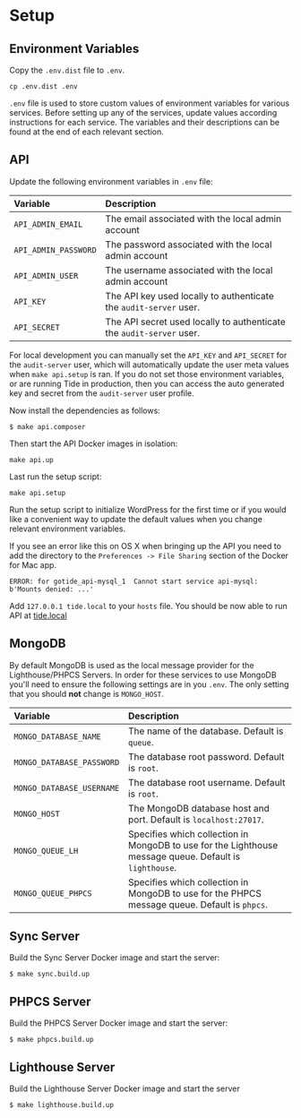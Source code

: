 # Setup

## Environment Variables

Copy the `.env.dist` file to `.env`.

```
cp .env.dist .env
```

`.env` file is used to store custom values of environment variables for various services. Before setting up any of the services, update values according instructions for each service. The variables and their descriptions can be found at the end of each relevant section.

## API

Update the following environment variables in `.env` file:

| Variable | Description |
| :--- | :--- |
| `API_ADMIN_EMAIL` | The email associated with the local admin account |
| `API_ADMIN_PASSWORD` | The password associated with the local admin account |
| `API_ADMIN_USER` | The username associated with the local admin account |
| `API_KEY` | The API key used locally to authenticate the `audit-server` user. |
| `API_SECRET` | The API secret used locally to authenticate the `audit-server` user. |

For local development you can manually set the `API_KEY` and `API_SECRET` for the 
`audit-server` user, which will automatically update the user meta values when 
`make api.setup` is ran. If you do not set those environment variables, or are 
running Tide in production, then you can access the auto generated key and secret 
from the `audit-server` user profile. 

Now install the dependencies as follows:

```
$ make api.composer
```

Then start the API Docker images in isolation:

```
make api.up
```

Last run the setup script:

```
make api.setup
```

Run the setup script to initialize WordPress for the first time or if you would 
like a convenient way to update the default values when you change relevant 
environment variables.

If you see an error like this on OS X when bringing up the API you need to add the 
directory to the `Preferences -> File Sharing` section of the Docker for Mac app.

```
ERROR: for gotide_api-mysql_1  Cannot start service api-mysql: b'Mounts denied: ...'
```

Add `127.0.0.1 tide.local` to your `hosts` file. You should be now able to run API at [tide.local](http://tide.local)

## MongoDB

By default MongoDB is used as the local message provider for the Lighthouse/PHPCS Servers. In order for these services to use MongoDB you'll need to ensure the following settings are in you `.env`. The only setting that you should **not** change is `MONGO_HOST`.

| Variable | Description |
| :--- | :--- |
| `MONGO_DATABASE_NAME` | The name of the database. Default is `queue`. |
| `MONGO_DATABASE_PASSWORD` | The database root password. Default is `root`. |
| `MONGO_DATABASE_USERNAME` | The database root username. Default is `root`. |
| `MONGO_HOST` | The MongoDB database host and port. Default is `localhost:27017`. |
| `MONGO_QUEUE_LH` | Specifies which collection in MongoDB to use for the Lighthouse message queue. Default is `lighthouse`. |
| `MONGO_QUEUE_PHPCS` | Specifies which collection in MongoDB to use for the PHPCS message queue. Default is `phpcs`. |

## Sync Server
Build the Sync Server Docker image and start the server:

```
$ make sync.build.up
```

## PHPCS Server

Build the PHPCS Server Docker image and start the server:

```
$ make phpcs.build.up
```

## Lighthouse Server

Build the Lighthouse Server Docker image and start the server

```
$ make lighthouse.build.up
```

